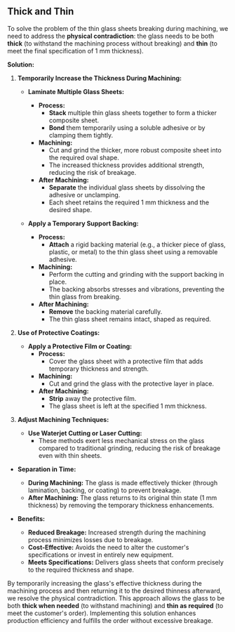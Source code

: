 ## Thick and Thin

To solve the problem of the thin glass sheets breaking during machining, we need to address the **physical contradiction**: the glass needs to be both **thick** (to withstand the machining process without breaking) and **thin** (to meet the final specification of 1 mm thickness).

**Solution:**

1. **Temporarily Increase the Thickness During Machining:**

   - **Laminate Multiple Glass Sheets:**
     - **Process:**
       - **Stack** multiple thin glass sheets together to form a thicker composite sheet.
       - **Bond** them temporarily using a soluble adhesive or by clamping them tightly.
     - **Machining:**
       - Cut and grind the thicker, more robust composite sheet into the required oval shape.
       - The increased thickness provides additional strength, reducing the risk of breakage.
     - **After Machining:**
       - **Separate** the individual glass sheets by dissolving the adhesive or unclamping.
       - Each sheet retains the required 1 mm thickness and the desired shape.

   - **Apply a Temporary Support Backing:**
     - **Process:**
       - **Attach** a rigid backing material (e.g., a thicker piece of glass, plastic, or metal) to the thin glass sheet using a removable adhesive.
     - **Machining:**
       - Perform the cutting and grinding with the support backing in place.
       - The backing absorbs stresses and vibrations, preventing the thin glass from breaking.
     - **After Machining:**
       - **Remove** the backing material carefully.
       - The thin glass sheet remains intact, shaped as required.

2. **Use of Protective Coatings:**

   - **Apply a Protective Film or Coating:**
     - **Process:**
       - Cover the glass sheet with a protective film that adds temporary thickness and strength.
     - **Machining:**
       - Cut and grind the glass with the protective layer in place.
     - **After Machining:**
       - **Strip** away the protective film.
       - The glass sheet is left at the specified 1 mm thickness.

3. **Adjust Machining Techniques:**

   - **Use Waterjet Cutting or Laser Cutting:**
     - These methods exert less mechanical stress on the glass compared to traditional grinding, reducing the risk of breakage even with thin sheets.

- **Separation in Time:**
  - **During Machining:** The glass is made effectively thicker (through lamination, backing, or coating) to prevent breakage.
  - **After Machining:** The glass returns to its original thin state (1 mm thickness) by removing the temporary thickness enhancements.

- **Benefits:**
  - **Reduced Breakage:** Increased strength during the machining process minimizes losses due to breakage.
  - **Cost-Effective:** Avoids the need to alter the customer's specifications or invest in entirely new equipment.
  - **Meets Specifications:** Delivers glass sheets that conform precisely to the required thickness and shape.

By temporarily increasing the glass's effective thickness during the machining process and then returning it to the desired thinness afterward, we resolve the physical contradiction. This approach allows the glass to be both **thick when needed** (to withstand machining) and **thin as required** (to meet the customer's order). Implementing this solution enhances production efficiency and fulfills the order without excessive breakage.
